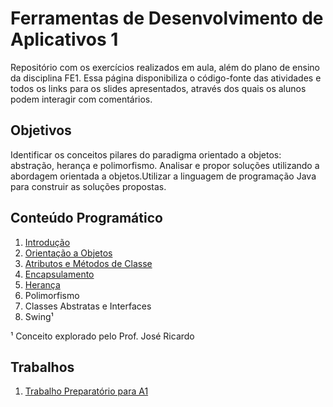 # Ferramentas de Desenvolvimento de Aplicativos 1

Repositório com os exercícios realizados em aula, além do plano de ensino da disciplina FE1. Essa página disponibiliza o código-fonte das atividades e todos os links para os slides apresentados, através dos quais os alunos podem interagir com comentários.

## Objetivos

Identificar os conceitos pilares do paradigma orientado a objetos: abstração, herança e polimorfismo. Analisar e propor soluções utilizando a abordagem orientada a objetos.Utilizar a linguagem de programação Java para construir as soluções propostas.

## Conteúdo Programático

1. [Introdução](https://docs.google.com/presentation/d/1mgqaLP11Wmh9TK1tme3EvA63vsfdiZQPFdweSU22frg/edit?usp=sharing)
2. [Orientação a Objetos](https://docs.google.com/presentation/d/1H0v8IyDM3r9QuuXuF9u4Lh1RMAE_D8JNZaXIcwSxB7I/edit?usp=sharing)
3. [Atributos e Métodos de Classe](https://docs.google.com/presentation/d/1deYotQ4mIgbcHvNWbXLThtX7FoMr6Gr6EmiopuWlgkM/edit?usp=sharing)
4. [Encapsulamento](https://docs.google.com/presentation/d/1f34CpKMTBoO5TuWKUsMioU5S-namjmx1cC2xrdTqLEU/edit?usp=sharing)
5. [Herança](https://docs.google.com/presentation/d/1IySzYwkh494RK9t-BezD-WhWtykmFcERNHKxIsEmbAQ/edit?usp=sharing)
6. Polimorfismo
7. Classes Abstratas e Interfaces
8. Swing¹

¹ Conceito explorado pelo Prof. José Ricardo

## Trabalhos

1. [Trabalho Preparatório para A1](https://docs.google.com/presentation/d/1SYf1Fd_-pYa6-twIrhoD8c-VR7AEq8xQcK3awDRJwMM/edit?usp=sharing)
